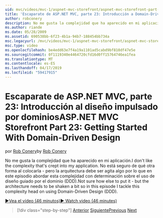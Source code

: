 ```yaml
---
uid: mvc/videos/mvc-1/aspnet-mvc-storefront/aspnet-mvc-storefront-part-23-getting-started-with-domain-driven-design
title: 'Escaparate de ASP.NET MVC, parte 23: Introducción a Domain-Driven Design | Microsoft Docs'
author: robconery
description: No me gusta la complejidad que ha aparecido en mi aplicación. No está seguro de qué otra forma al colocarla - pero la arquitectura tiene que agitar el contenido es un poco así en este episodio...
ms.author: riande
ms.date: 05/28/2009
ms.assetid: 690538bb-6f23-4b1a-94b7-188454bb734a
msc.legacyurl: /mvc/videos/mvc-1/aspnet-mvc-storefront/aspnet-mvc-storefront-part-23-getting-started-with-domain-driven-design
msc.type: video
ms.openlocfilehash: be4edd63e7f4a19a1101ad5cabd9bf810df47e5e
ms.sourcegitcommit: 0f1119340e4464720cfd16d0ff15764746ea1fea
ms.translationtype: MT
ms.contentlocale: es-ES
ms.lasthandoff: 04/17/2019
ms.locfileid: "59417915"
---
```

# <a name="aspnet-mvc-storefront-part-23-getting-started-with-domain-driven-design"></a><span data-ttu-id="cca94-104">Escaparate de ASP.NET MVC, parte 23: Introducción al diseño impulsado por dominios</span><span class="sxs-lookup"><span data-stu-id="cca94-104">ASP.NET MVC Storefront Part 23: Getting Started With Domain-Driven Design</span></span>

<span data-ttu-id="cca94-105">por [Rob Conery](https://github.com/robconery)</span><span class="sxs-lookup"><span data-stu-id="cca94-105">by [Rob Conery](https://github.com/robconery)</span></span>

<span data-ttu-id="cca94-106">No me gusta la complejidad que ha aparecido en mi aplicación.</span><span class="sxs-lookup"><span data-stu-id="cca94-106">I don't like the complexity that's crept into my application.</span></span> <span data-ttu-id="cca94-107">No está seguro de qué otra forma al colocarla - pero la arquitectura debe ser agita algo por lo que en este episodio abordar esta complejidad con determinación sobre el uso de diseño guiado por el dominio (DDD).</span><span class="sxs-lookup"><span data-stu-id="cca94-107">Not sure how else to put it - but the architecture needs to be shaken a bit so in this episode I tackle this complexity head on using Domain-Driven Design (DDD).</span></span>

[<span data-ttu-id="cca94-108">&#9654;Vea el vídeo (46 minutos)</span><span class="sxs-lookup"><span data-stu-id="cca94-108">&#9654; Watch video (46 minutes)</span></span>](https://channel9.msdn.com/Blogs/ASP-NET-Site-Videos/aspnet-mvc-storefront-part-23-getting-started-with-domain-driven-design)

> [!div class="step-by-step"]
> <span data-ttu-id="cca94-109">[Anterior](aspnet-mvc-storefront-part-22-restructuring-rerouting-and-paypal.md)
> [Siguiente](aspnet-mvc-storefront-part-24-finis.md)</span><span class="sxs-lookup"><span data-stu-id="cca94-109">[Previous](aspnet-mvc-storefront-part-22-restructuring-rerouting-and-paypal.md)
[Next](aspnet-mvc-storefront-part-24-finis.md)</span></span>
